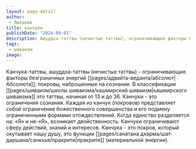 ```yaml
---
layout: page-detail
author:
 - Яшодеви
title: канчуки
publishDate: "2024-09-01"
description: Ашуддха-таттвы (нечистые таттвы), ограничивающие факторы безграничных энергий Абсолюта; покровы, наброшенные на сознание.
tags:
 - шиваизм
image: 
---
```

Канчука-таттвы, ашуддха-таттвы (нечистые таттвы) - ограничивающие факторы безграничных энергий [[pages/адвайта-веданта/абсолют|Абсолюта]]; покровы, наброшенные на сознание. В классификации [[pages/шиваизм/школы шиваизма/кашмирский шиваизм|кашмирского шиваизма]] это таттвы, начиная от 13 и до 36.
Канчуки - это ограничения сознания. Каждая из канчук (покровов) представляет собой ограничение божественного совершенства и его подмену ограниченными формами отождествлений. Когда единство разделяется на: «Я» и не-«Я», возникает двойственность. Канчуки ограничивают сферу действий, знаний и интересов. Канчука - это покров, который окутывает нашу душу, это функции [[pages/санатана дхарма/шат-даршана/санкхья/пракрити|пракрити]] (материальной энергии).

